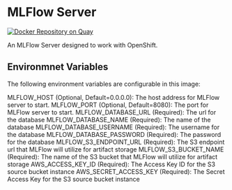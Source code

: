 # MLFlow Server

[![Docker Repository on Quay](https://quay.io/repository/troyer/mlflow-server/status "Docker Repository on Quay")](https://quay.io/repository/troyer/mlflow-server)

An MLFlow Server designed to work with OpenShift.

## Environmnet Variables

The following environment variables are configurable in this image:

MLFLOW_HOST (Optional, Default=0.0.0.0): The host address for MLFlow server to start.
MLFLOW_PORT (Optional, Default=8080): The port for MLFlow server to start.
MLFLOW_DATABASE_URL (Required): The url for the database
MLFLOW_DATABASE_NAME (Required): The name of the database
MLFLOW_DATABASE_USERNAME (Required): The username for the database
MLFLOW_DATABASE_PASSWORD (Required): The password for the database
MLFLOW_S3_ENDPOINT_URL (Required): The S3 endpoint url that MLFlow will utilize for artifact storage
MLFLOW_S3_BUCKET_NAME (Required): The name of the S3 bucket that MLFlow will utilize for artifact storage
AWS_ACCESS_KEY_ID (Required): The Access Key ID for the S3 source bucket instance
AWS_SECRET_ACCESS_KEY (Required): The Secret Access Key for the S3 source bucket instance
